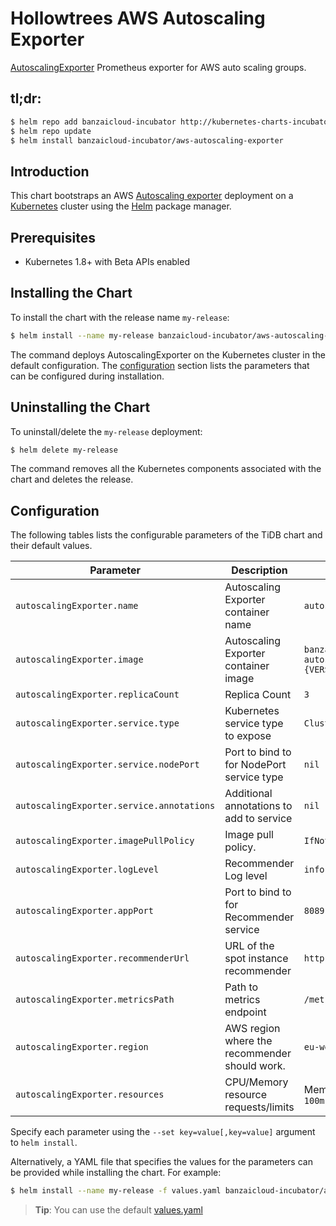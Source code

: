 # Hollowtrees AWS Autoscaling Exporter

[AutoscalingExporter](https://github.com/banzaicloud/aws-autoscaling-exporter) Prometheus exporter for AWS auto scaling groups.

## tl;dr:

```bash
$ helm repo add banzaicloud-incubator http://kubernetes-charts-incubator.banzaicloud.com
$ helm repo update
$ helm install banzaicloud-incubator/aws-autoscaling-exporter
```

## Introduction

This chart bootstraps an AWS [Autoscaling exporter](https://github.com/banzaicloud/banzai-charts/incubator/aws-autoscaling-exporter) deployment on a [Kubernetes](http://kubernetes.io) cluster using the [Helm](https://helm.sh) package manager.

## Prerequisites

- Kubernetes 1.8+ with Beta APIs enabled

## Installing the Chart

To install the chart with the release name `my-release`:

```bash
$ helm install --name my-release banzaicloud-incubator/aws-autoscaling-exporter
```

The command deploys AutoscalingExporter on the Kubernetes cluster in the default configuration. The [configuration](#configuration) section lists the parameters that can be configured during installation.

## Uninstalling the Chart

To uninstall/delete the `my-release` deployment:

```bash
$ helm delete my-release
```

The command removes all the Kubernetes components associated with the chart and deletes the release.

## Configuration

The following tables lists the configurable parameters of the TiDB chart and their default values.

|               Parameter                     |                          Description                         |                       Default                     |
| ------------------------------------------- | ------------------------------------------------------------ | ------------------------------------------------- |
| `autoscalingExporter.name`                  | Autoscaling Exporter container name                          | `autoscalingExporter`                             |
| `autoscalingExporter.image`                 | Autoscaling Exporter container image                         | `banzaicloud/aws-autoscaling-exporter:{VERSION}`  |
| `autoscalingExporter.replicaCount`          | Replica Count                                                | `3`                                               |
| `autoscalingExporter.service.type`          | Kubernetes service type to expose                            | `ClusterIP`                                       |
| `autoscalingExporter.service.nodePort`      | Port to bind to for NodePort service type                    | `nil`                                             |
| `autoscalingExporter.service.annotations`   | Additional annotations to add to service                     | `nil`                                             |
| `autoscalingExporter.imagePullPolicy`       | Image pull policy.                                           | `IfNotPresent`                                    |
| `autoscalingExporter.logLevel`              | Recommender Log level                                        | `info`                                            |
| `autoscalingExporter.appPort`               | Port to bind to for Recommender service                      | `8089`                                            |
| `autoscalingExporter.recommenderUrl`        | URL of the spot instance recommender                         | `http://localhost:9090`                           |
| `autoscalingExporter.metricsPath`           | Path to metrics endpoint                                     | `/metrics`                                        |
| `autoscalingExporter.region`                | AWS region where the recommender should work.                | `eu-west-1`                                       |
| `autoscalingExporter.resources`             | CPU/Memory resource requests/limits                          | Memory: `256Mi`, CPU: `100m`                      |
      
Specify each parameter using the `--set key=value[,key=value]` argument to `helm install`. 

Alternatively, a YAML file that specifies the values for the parameters can be provided while installing the chart. For example:

```bash
$ helm install --name my-release -f values.yaml banzaicloud-incubator/aws-autoscaling-exporter
```

> **Tip**: You can use the default [values.yaml](values.yaml)


```

